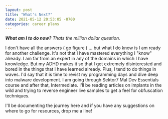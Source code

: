 ```yaml
---
layout: post
title: "What's Next?"
date: 2021-05-12 20:53:05 -0700
categories: career plans
---
```


***What am I to do now?** Thats the million dollar question.* 

I don't have all the answers ( go figure ) ... but what I do know is I am ready for another challenge. It's not that I have mastered everything I "know" already. I am far from an expert in any of the domains in which I have knowledge. But my ADHD makes it so that I get extremely disinterested and bored in the things that I have learned already. Plus, I tend to do things in waves. I'd say that it is time to revist my programming days and dive deep into malware development. I am going through Sektor7 Mal Dev Essentials course and after that, Intermediate. I'll be reading articles on implants in the wild and trying to reverse engineer live samples to get a feel for obfuscation techniques. 

I'll be documenting the journey here and if you have any suggestions on where to go for resources, drop me a line!
